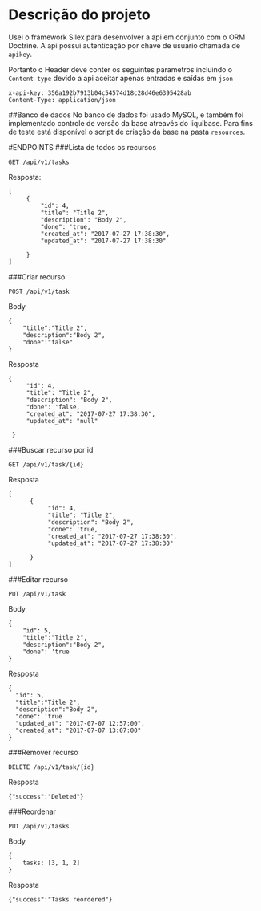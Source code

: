 # Descrição do projeto
Usei o framework Silex para desenvolver a api em conjunto com o ORM Doctrine.
A api possui autenticação por chave de usuário chamada de `apikey`.<br>

Portanto o Header deve conter os seguintes parametros incluindo o `Content-type` devido a api aceitar apenas entradas e saídas em `json`

```
x-api-key: 356a192b7913b04c54574d18c28d46e6395428ab
Content-Type: application/json
```

##Banco de dados
No banco de dados foi usado MySQL, e também foi implementado controle de versão da base atreavés do liquibase.
Para fins de teste está disponível o script de criação da base na pasta `resources`.
 
#ENDPOINTS
###Lista de todos os recursos
```
GET /api/v1/tasks
```
Resposta:
```
[
     {
         "id": 4,
         "title": "Title 2",
         "description": "Body 2",
         "done": 'true,
         "created_at": "2017-07-27 17:38:30",
         "updated_at": "2017-07-27 17:38:30"
         
     }
]
```
 
###Criar recurso
```
POST /api/v1/task
```
Body
```
{
    "title":"Title 2",
    "description":"Body 2",
    "done":"false"
}
```
Resposta
```
{
     "id": 4,
     "title": "Title 2",
     "description": "Body 2",
     "done": 'false,
     "created_at": "2017-07-27 17:38:30",
     "updated_at": "null"
     
 }
```
 
###Buscar recurso por id
```
GET /api/v1/task/{id}
```
   
Resposta
```
[
      {
           "id": 4,
           "title": "Title 2",
           "description": "Body 2",
           "done": 'true,
           "created_at": "2017-07-27 17:38:30",
           "updated_at": "2017-07-27 17:38:30"
           
      }
]
```
 
###Editar recurso
```
PUT /api/v1/task
```
Body
```
{
    "id": 5,
    "title":"Title 2",
    "description":"Body 2",
    "done": 'true
}
```

Resposta
```
{
  "id": 5,
  "title":"Title 2",
  "description":"Body 2",
  "done": 'true
  "updated_at": "2017-07-07 12:57:00",
  "created_at": "2017-07-07 13:07:00"
}
```
  
###Remover recurso
```
DELETE /api/v1/task/{id}
```
  
Resposta
```
{"success":"Deleted"}
```

###Reordenar 
```
PUT /api/v1/tasks
```
Body
```
{
    tasks: [3, 1, 2]
}
```
Resposta
```
{"success":"Tasks reordered"}
```
